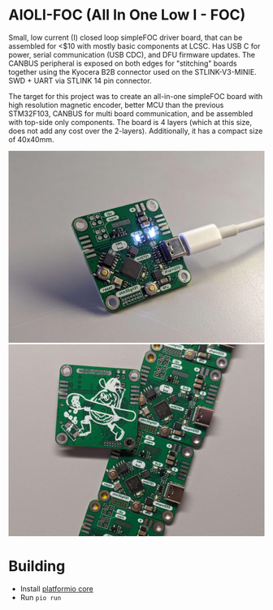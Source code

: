 # AIOLI-FOC (All In One Low I - FOC)

Small, low current (I) closed loop simpleFOC driver board, that can be assembled for &lt;$10 with mostly basic components at LCSC. Has USB C for power, serial communication (USB CDC), and DFU firmware updates. The CANBUS peripheral is exposed on both edges for "stitching" boards together using the Kyocera B2B connector used on the STLINK-V3-MINIE. SWD + UART via STLINK 14 pin connector.

The target for this project was to create an all-in-one simpleFOC board with high resolution magnetic encoder, better MCU than the previous STM32F103, CANBUS for multi board communication, and be assembled with top-side only components. The board is 4 layers (which at this size, does not add any cost over the 2-layers). Additionally, it has a compact size of 40x40mm.

![Photo of PCB](/single.jpg)
![Photo of PCBs](/many.jpg)

# Building

- Install [platformio core](https://docs.platformio.org/en/latest/core/installation/methods/index.html)
- Run `pio run`
